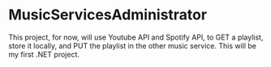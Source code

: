 # MusicServicesAdministrator
This project, for now, will use Youtube API and Spotify API, to GET a playlist, store it locally, and PUT the playlist in the other music service.
This will be my first .NET project.
